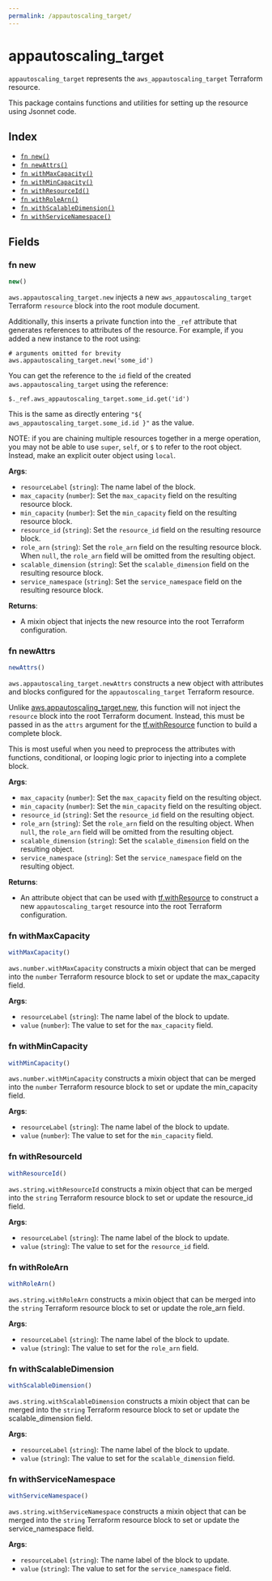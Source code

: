 ```yaml
---
permalink: /appautoscaling_target/
---
```


# appautoscaling_target

`appautoscaling_target` represents the `aws_appautoscaling_target` Terraform resource.



This package contains functions and utilities for setting up the resource using Jsonnet code.


## Index

* [`fn new()`](#fn-new)
* [`fn newAttrs()`](#fn-newattrs)
* [`fn withMaxCapacity()`](#fn-withmaxcapacity)
* [`fn withMinCapacity()`](#fn-withmincapacity)
* [`fn withResourceId()`](#fn-withresourceid)
* [`fn withRoleArn()`](#fn-withrolearn)
* [`fn withScalableDimension()`](#fn-withscalabledimension)
* [`fn withServiceNamespace()`](#fn-withservicenamespace)

## Fields

### fn new

```ts
new()
```


`aws.appautoscaling_target.new` injects a new `aws_appautoscaling_target` Terraform `resource`
block into the root module document.

Additionally, this inserts a private function into the `_ref` attribute that generates references to attributes of the
resource. For example, if you added a new instance to the root using:

    # arguments omitted for brevity
    aws.appautoscaling_target.new('some_id')

You can get the reference to the `id` field of the created `aws.appautoscaling_target` using the reference:

    $._ref.aws_appautoscaling_target.some_id.get('id')

This is the same as directly entering `"${ aws_appautoscaling_target.some_id.id }"` as the value.

NOTE: if you are chaining multiple resources together in a merge operation, you may not be able to use `super`, `self`,
or `$` to refer to the root object. Instead, make an explicit outer object using `local`.

**Args**:
  - `resourceLabel` (`string`): The name label of the block.
  - `max_capacity` (`number`): Set the `max_capacity` field on the resulting resource block.
  - `min_capacity` (`number`): Set the `min_capacity` field on the resulting resource block.
  - `resource_id` (`string`): Set the `resource_id` field on the resulting resource block.
  - `role_arn` (`string`): Set the `role_arn` field on the resulting resource block. When `null`, the `role_arn` field will be omitted from the resulting object.
  - `scalable_dimension` (`string`): Set the `scalable_dimension` field on the resulting resource block.
  - `service_namespace` (`string`): Set the `service_namespace` field on the resulting resource block.

**Returns**:
- A mixin object that injects the new resource into the root Terraform configuration.


### fn newAttrs

```ts
newAttrs()
```


`aws.appautoscaling_target.newAttrs` constructs a new object with attributes and blocks configured for the `appautoscaling_target`
Terraform resource.

Unlike [aws.appautoscaling_target.new](#fn-new), this function will not inject the `resource`
block into the root Terraform document. Instead, this must be passed in as the `attrs` argument for the
[tf.withResource](https://github.com/tf-libsonnet/core/tree/main/docs#fn-withresource) function to build a complete block.

This is most useful when you need to preprocess the attributes with functions, conditional, or looping logic prior to
injecting into a complete block.

**Args**:
  - `max_capacity` (`number`): Set the `max_capacity` field on the resulting object.
  - `min_capacity` (`number`): Set the `min_capacity` field on the resulting object.
  - `resource_id` (`string`): Set the `resource_id` field on the resulting object.
  - `role_arn` (`string`): Set the `role_arn` field on the resulting object. When `null`, the `role_arn` field will be omitted from the resulting object.
  - `scalable_dimension` (`string`): Set the `scalable_dimension` field on the resulting object.
  - `service_namespace` (`string`): Set the `service_namespace` field on the resulting object.

**Returns**:
  - An attribute object that can be used with [tf.withResource](https://github.com/tf-libsonnet/core/tree/main/docs#fn-withresource) to construct a new `appautoscaling_target` resource into the root Terraform configuration.


### fn withMaxCapacity

```ts
withMaxCapacity()
```

`aws.number.withMaxCapacity` constructs a mixin object that can be merged into the `number`
Terraform resource block to set or update the max_capacity field.



**Args**:
  - `resourceLabel` (`string`): The name label of the block to update.
  - `value` (`number`): The value to set for the `max_capacity` field.


### fn withMinCapacity

```ts
withMinCapacity()
```

`aws.number.withMinCapacity` constructs a mixin object that can be merged into the `number`
Terraform resource block to set or update the min_capacity field.



**Args**:
  - `resourceLabel` (`string`): The name label of the block to update.
  - `value` (`number`): The value to set for the `min_capacity` field.


### fn withResourceId

```ts
withResourceId()
```

`aws.string.withResourceId` constructs a mixin object that can be merged into the `string`
Terraform resource block to set or update the resource_id field.



**Args**:
  - `resourceLabel` (`string`): The name label of the block to update.
  - `value` (`string`): The value to set for the `resource_id` field.


### fn withRoleArn

```ts
withRoleArn()
```

`aws.string.withRoleArn` constructs a mixin object that can be merged into the `string`
Terraform resource block to set or update the role_arn field.



**Args**:
  - `resourceLabel` (`string`): The name label of the block to update.
  - `value` (`string`): The value to set for the `role_arn` field.


### fn withScalableDimension

```ts
withScalableDimension()
```

`aws.string.withScalableDimension` constructs a mixin object that can be merged into the `string`
Terraform resource block to set or update the scalable_dimension field.



**Args**:
  - `resourceLabel` (`string`): The name label of the block to update.
  - `value` (`string`): The value to set for the `scalable_dimension` field.


### fn withServiceNamespace

```ts
withServiceNamespace()
```

`aws.string.withServiceNamespace` constructs a mixin object that can be merged into the `string`
Terraform resource block to set or update the service_namespace field.



**Args**:
  - `resourceLabel` (`string`): The name label of the block to update.
  - `value` (`string`): The value to set for the `service_namespace` field.
